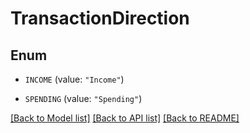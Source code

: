 # TransactionDirection

## Enum


* `INCOME` (value: `"Income"`)

* `SPENDING` (value: `"Spending"`)


[[Back to Model list]](../README.md#documentation-for-models) [[Back to API list]](../README.md#documentation-for-api-endpoints) [[Back to README]](../README.md)


